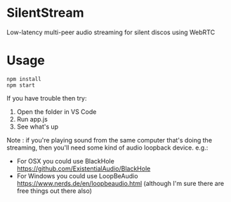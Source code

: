 # SilentStream
Low-latency multi-peer audio streaming for silent discos using WebRTC

# Usage

```
npm install
npm start
```

If you have trouble then try:

1. Open the folder in VS Code
2. Run app.js
3. See what's up

Note : if you're playing sound from the same computer that's doing the streaming, then you'll need some kind of audio loopback device. e.g.:

* For OSX you could use BlackHole https://github.com/ExistentialAudio/BlackHole
* For Windows you could use LoopBeAudio https://www.nerds.de/en/loopbeaudio.html (although I'm sure there are free things out there also)

